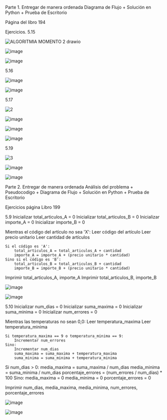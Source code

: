 Parte 1. Entregar de manera ordenada Diagrama de Flujo + Solución en Python + Prueba de Escritorio

Página del libro 194

Ejercicios. 5.15

![ALGORITMIA MOMENTO 2 drawio](https://github.com/user-attachments/assets/e5850204-5631-4a2c-bca9-93fd04ac5ef5)

![image](https://github.com/user-attachments/assets/54eee4b6-91fe-404c-85e9-7da8d7601fef)

![image](https://github.com/user-attachments/assets/6bb2eba6-b1c8-44ea-ad13-41bcf082fcae)

5.16

![image](https://github.com/user-attachments/assets/793b7dad-0690-4853-8b9a-bc70d52d034b)

![image](https://github.com/user-attachments/assets/7068d233-3fd9-4878-9315-4eb736690ef3)

5.17

![2](https://github.com/user-attachments/assets/43c16ad2-c222-41fc-a852-d742d0c7e820)

![image](https://github.com/user-attachments/assets/785229c6-15de-4d2a-b81b-7e3b471a1654)

![image](https://github.com/user-attachments/assets/e2b2a6da-125f-47b5-8af8-91d4543925f7)

![image](https://github.com/user-attachments/assets/9bc45e6c-b329-47fb-b6da-038c51714c54)

5.19

![3](https://github.com/user-attachments/assets/21c092c1-5eb3-4d65-b451-eb6d4ffff537)

![image](https://github.com/user-attachments/assets/46801f79-37c6-47c2-b1d0-e3effbadd482)

![image](https://github.com/user-attachments/assets/6eda364b-84a1-4fb5-909e-c9920807d2e3)




Parte 2. Entregar de manera ordenada Análisis del problema + Pseudocodigo + Diagrama de Flujo + Solución en Python + Prueba de Escritorio

Ejercicios página Libro 199

5.9
Inicializar total_articulos_A = 0
Inicializar total_articulos_B = 0
Inicializar importe_A = 0
Inicializar importe_B = 0

Mientras el código del artículo no sea 'X':
    Leer código del artículo
    Leer precio unitario
    Leer cantidad de artículos

    Si el código es 'A':
        total_articulos_A = total_articulos_A + cantidad
        importe_A = importe_A + (precio unitario * cantidad)
    Sino si el código es 'B':
        total_articulos_B = total_articulos_B + cantidad
        importe_B = importe_B + (precio unitario * cantidad)

Imprimir total_articulos_A, importe_A
Imprimir total_articulos_B, importe_B

![image](https://github.com/user-attachments/assets/816b75a7-8d8a-4475-9179-e2a022ebae7a)

![image](https://github.com/user-attachments/assets/559b382d-40fb-40d6-aec5-9bc653ee62de)

5.10
Inicializar num_dias = 0
Inicializar suma_maxima = 0
Inicializar suma_minima = 0
Inicializar num_errores = 0

Mientras las temperaturas no sean 0,0:
    Leer temperatura_maxima
    Leer temperatura_minima
  
    Si temperatura_maxima == 9 o temperatura_minima == 9:
        Incrementar num_errores
    Sino:
        Incrementar num_dias
        suma_maxima = suma_maxima + temperatura_maxima
        suma_minima = suma_minima + temperatura_minima
Si num_dias > 0:
    media_maxima = suma_maxima / num_dias
    media_minima = suma_minima / num_dias
    porcentaje_errores = (num_errores / num_dias) * 100
Sino:
    media_maxima = 0
    media_minima = 0
    porcentaje_errores = 0

Imprimir num_dias, media_maxima, media_minima, num_errores, porcentaje_errores

![image](https://github.com/user-attachments/assets/a5e392d2-29ae-487f-a724-8855c1e61dca)

![image](https://github.com/user-attachments/assets/6f63562c-30fd-4632-9bf9-51ced4c2a115)
